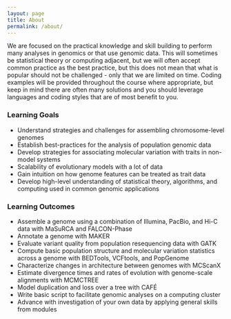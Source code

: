 ```yaml
---
layout: page
title: About
permalink: /about/
---
```


We are focused on the practical knowledge and skill building to perform many analyses in genomics or that use genomic data.
This will sometimes be statistical theory or computing adjacent, but we will often accept common practice as the best practice, but this does not mean that what is popular should not be challenged - only that we are limited on time.
Coding examples will be provided throughout the course where appropriate, but keep in mind there are often many solutions and you should leverage languages and coding styles that are of most benefit to you.

### Learning Goals
* Understand strategies and challenges for assembling chromosome-level genomes
* Establish best-practices for the analysis of population genomic data
* Develop strategies for associating molecular variation with traits in non-model systems
* Scalability of evolutionary models with a lot of data
* Gain intuition on how genome features can be treated as trait data
* Develop high-level understanding of statistical theory, algorithms, and computing used in common genomic applications

### Learning Outcomes
* Assemble a genome using a combination of Illumina, PacBio, and Hi-C data with MaSuRCA and FALCON-Phase
* Annotate a genome with MAKER
* Evaluate variant quality from population resequencing data with GATK
* Compute basic population structure and molecular variation statistics across a genome with BEDTools, VCFtools, and PopGenome
* Characterize changes in architecture between genomes with MCScanX
* Estimate divergence times and rates of evolution with genome-scale alignments with MCMCTREE
* Model duplication and loss over a tree with CAFÉ
* Write basic script to facilitate genomic analyses on a computing cluster
* Advance with investigation of your own data by applying general skills from modules
